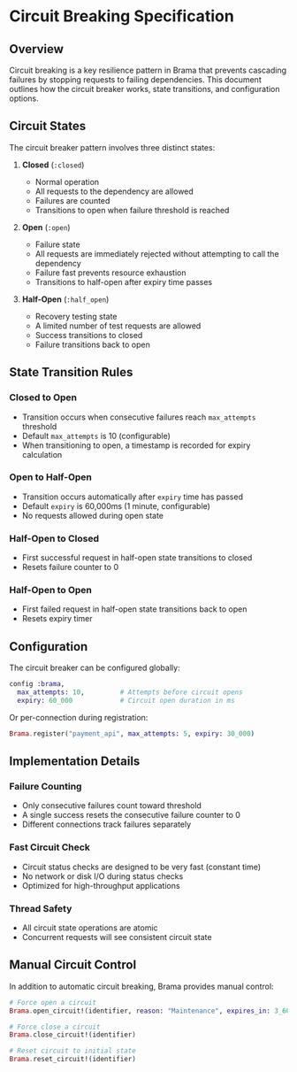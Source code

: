 # Circuit Breaking Specification

## Overview

Circuit breaking is a key resilience pattern in Brama that prevents cascading failures by stopping requests to failing dependencies. This document outlines how the circuit breaker works, state transitions, and configuration options.

## Circuit States

The circuit breaker pattern involves three distinct states:

1. **Closed** (`:closed`)
   - Normal operation
   - All requests to the dependency are allowed
   - Failures are counted
   - Transitions to open when failure threshold is reached

2. **Open** (`:open`)
   - Failure state
   - All requests are immediately rejected without attempting to call the dependency
   - Failure fast prevents resource exhaustion
   - Transitions to half-open after expiry time passes

3. **Half-Open** (`:half_open`)
   - Recovery testing state
   - A limited number of test requests are allowed
   - Success transitions to closed
   - Failure transitions back to open

## State Transition Rules

### Closed to Open
- Transition occurs when consecutive failures reach `max_attempts` threshold
- Default `max_attempts` is 10 (configurable)
- When transitioning to open, a timestamp is recorded for expiry calculation

### Open to Half-Open
- Transition occurs automatically after `expiry` time has passed
- Default `expiry` is 60,000ms (1 minute, configurable)
- No requests allowed during open state

### Half-Open to Closed
- First successful request in half-open state transitions to closed
- Resets failure counter to 0

### Half-Open to Open
- First failed request in half-open state transitions back to open
- Resets expiry timer

## Configuration

The circuit breaker can be configured globally:

```elixir
config :brama,
  max_attempts: 10,         # Attempts before circuit opens
  expiry: 60_000            # Circuit open duration in ms
```

Or per-connection during registration:

```elixir
Brama.register("payment_api", max_attempts: 5, expiry: 30_000)
```

## Implementation Details

### Failure Counting

- Only consecutive failures count toward threshold
- A single success resets the consecutive failure counter to 0
- Different connections track failures separately

### Fast Circuit Check

- Circuit status checks are designed to be very fast (constant time)
- No network or disk I/O during status checks
- Optimized for high-throughput applications

### Thread Safety

- All circuit state operations are atomic
- Concurrent requests will see consistent circuit state

## Manual Circuit Control

In addition to automatic circuit breaking, Brama provides manual control:

```elixir
# Force open a circuit
Brama.open_circuit!(identifier, reason: "Maintenance", expires_in: 3_600_000)

# Force close a circuit
Brama.close_circuit!(identifier)

# Reset circuit to initial state
Brama.reset_circuit!(identifier)
```